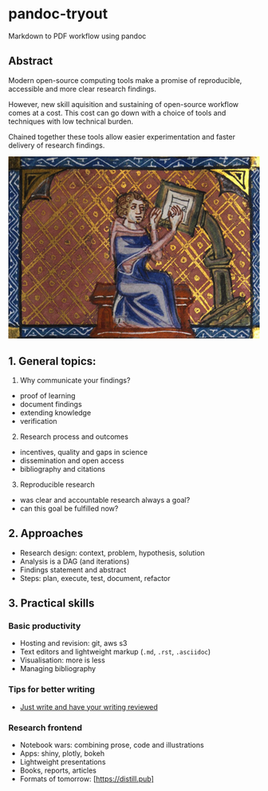 # pandoc-tryout
Markdown to PDF workflow using pandoc


## Abstract

Modern open-source computing tools make a promise of 
reproducible, accessible and more clear research findings. 

However, new skill aquisition and sustaining of open-source
workflow comes at a cost. This cost can go down 
with a choice of tools and techniques with low technical burden.

Chained together these tools allow easier experimentation and 
faster delivery of research findings.


![Author at work](images/Roman_de_la_Rose_f._28r_Author_at_writing_desk.jpg)


## 1. General topics:

1. Why communicate your findings?
  - proof of learning
  - document findings
  - extending knowledge
  - verification
  
2. Research process and outcomes
  - incentives, quality and gaps in science
  - dissemination and open access
  - bibliography and citations
  
3. Reproducible research
  - was clear and accountable research always a goal?
  - can this goal be fulfilled now?

## 2. Approaches

- Research design: context, problem, hypothesis, solution
- Analysis is a DAG (and iterations)
- Findings statement and abstract
- Steps: plan, execute, test, document, refactor

## 3. Practical skills

### Basic productivity

- Hosting and revision: git, aws s3
- Text editors and lightweight markup (`.md`, `.rst`, `.asciidoc`)
- Visualisation: more is less
- Managing bibliography

### Tips for better writing

- [Just write and have your writing reviewed](https://academia.stackexchange.com/questions/731/how-to-improve-technical-writing)

### Research frontend

- Notebook wars: combining prose, code and illustrations
- Apps: shiny, plotly, bokeh
- Lightweight presentations
- Books, reports, articles
- Formats of tomorrow: [https://distill.pub]
